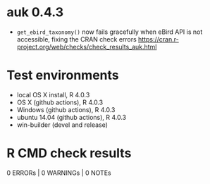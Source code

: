 # auk 0.4.3

- `get_ebird_taxonomy()` now fails gracefully when eBird API is not accessible, fixing the CRAN check errors https://cran.r-project.org/web/checks/check_results_auk.html

# Test environments

- local OS X install, R 4.0.3
- OS X (github actions), R 4.0.3
- Windows (github actions), R 4.0.3
- ubuntu 14.04 (github actions), R 4.0.3
- win-builder (devel and release)

# R CMD check results

0 ERRORs | 0 WARNINGs | 0 NOTEs
